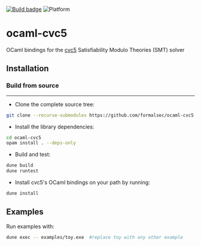 [![Build badge](https://github.com/formalsec/ocaml-cvc5/actions/workflows/build.yml/badge.svg)](https://github.com/formalsec/ocaml-cvc5/actions) ![Platform](https://img.shields.io/badge/platform-linux%20%7C%20macos-lightgrey)

ocaml-cvc5 
===============================================================================

OCaml bindings for the [cvc5] Satisfiability Modulo Theories (SMT) solver

## Installation

### Build from source

---
- Clone the complete source tree:

```sh
git clone --recurse-submodules https://github.com/formalsec/ocaml-cvc5
```

- Install the library dependencies:

```sh
cd ocaml-cvc5
opam install . --deps-only
```

- Build and test:

```sh
dune build
dune runtest
```

- Install cvc5's OCaml bindings on your path by running:

```sh
dune install
```

## Examples

Run examples with:

```sh
dune exec -- examples/toy.exe  #replace toy with any other example
```

[cvc5]: https://github.com/cvc5/cvc5